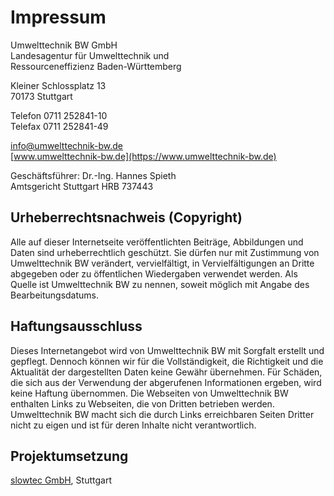 # Impressum

Umwelttechnik BW GmbH\
Landesagentur für Umwelttechnik und\
Ressourceneffizienz Baden-Württemberg

Kleiner Schlossplatz 13\
70173 Stuttgart

Telefon 0711 252841-10\
Telefax 0711 252841-49

[info@umwelttechnik-bw.de](mailto:info@umwelttechnik-bw.de)\
[www.umwelttechnik-bw.de](https://www.umwelttechnik-bw.de)

Geschäftsführer: Dr.-Ing. Hannes Spieth\
Amtsgericht Stuttgart HRB 737443

## Urheberrechtsnachweis (Copyright)

Alle auf dieser Internetseite veröffentlichten
Beiträge, Abbildungen und Daten sind urheberrechtlich geschützt.
Sie dürfen nur mit Zustimmung von Umwelttechnik BW
verändert, vervielfältigt, in Vervielfältigungen an Dritte abgegeben oder
zu öffentlichen Wiedergaben verwendet werden.
Als Quelle ist Umwelttechnik BW zu nennen,
soweit möglich mit Angabe des Bearbeitungsdatums.

## Haftungsausschluss
Dieses Internetangebot wird von Umwelttechnik BW
mit Sorgfalt erstellt und gepflegt.
Dennoch können wir für die Vollständigkeit, die Richtigkeit und die
Aktualität der dargestellten Daten keine Gewähr übernehmen.
Für Schäden, die sich aus der Verwendung der abgerufenen Informationen
ergeben, wird keine Haftung übernommen.
Die Webseiten von Umwelttechnik BW enthalten Links zu Webseiten,
die von Dritten betrieben werden.
Umwelttechnik BW macht sich die durch Links erreichbaren Seiten Dritter
nicht zu eigen und ist für deren Inhalte nicht verantwortlich.

## Projektumsetzung

[slowtec GmbH](https://slowtec.de), Stuttgart
